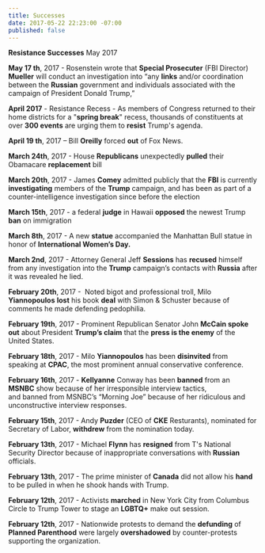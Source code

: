 ```yaml
---
title: Successes
date: 2017-05-22 22:23:00 -07:00
published: false
---
```


**Resistance Successes**    May 2017

**May 17 th**, 2017 - Rosenstein wrote that **Special Prosecuter** (FBI Director) **Mueller** will conduct an investigation into “any **links** and/or coordination between the **Russian** government and individuals associated with the campaign of President Donald Trump,” 

**April 2017** - Resistance Recess - As members of Congress returned to their home districts for a "**spring break**" recess, thousands of constituents at over **300 events** are urging them to **resist** Trump's agenda.

**April 19 th**, 2017 – Bill **Oreilly** forced **out** of Fox News.

**March 24th**, 2017 - House **Republicans** unexpectedly **pulled** their Obamacare **replacement** bill  

**March 20th**, 2017 - James **Comey** admitted publicly that the **FBI** is currently **investigating** members of the **Trump** campaign, and has been as part of a counter-intelligence investigation since before the election 

**March 15th**, 2017 - a federal **judge** in Hawaii **opposed** the newest Trump **ban** on immigration 

**March 8th**, 2017 - A new **statue** accompanied the Manhattan Bull statue in honor of **International Women’s Day.**  

**March 2nd**, 2017 - Attorney General Jeff **Sessions** has **recused** himself from any investigation into the **Trump** campaign’s contacts with **Russia** after it was revealed he lied.

**February 20th**, 2017 -  Noted bigot and professional troll, Milo **Yiannopoulos** **lost** his book **deal** with Simon & Schuster because of comments he made defending pedophilia. 

**February 19th**, 2017 - Prominent Republican Senator John **McCain spoke out** about President **Trump’s claim** that the **press is the enemy** of the United States. 

**February 18th**, 2017 - Milo **Yiannopoulos** has been **disinvited** from speaking at **CPAC**, the most prominent annual conservative conference. 

**February 16th**, 2017 - **Kellyanne** Conway has been **banned** from an **MSNBC** show because of her irresponsible interview tactics, and banned from MSNBC’s “Morning Joe” because of her ridiculous and unconstructive interview responses. 

**February 15th**, 2017 - Andy **Puzder** (CEO of **CKE** Resturants), nominated for Secretary of Labor, **withdrew** from the nomination today. 

**February 13th**, 2017 - Michael **Flynn** has **resigned** from T's National Security Director because of inappropriate conversations with **Russian** officials.

**February 13th**, 2017 - The prime minister of **Canada** did not allow his **hand** to be pulled in when he shook hands with Trump.

**February 12th**, 2017 - Activists **marched** in New York City from Columbus Circle to Trump Tower to stage an **LGBTQ+** make out session.

**February 12th**, 2017 - Nationwide protests to demand the **defunding** of **Planned Parenthood** were largely **overshadowed** by counter-protests supporting the organization.

